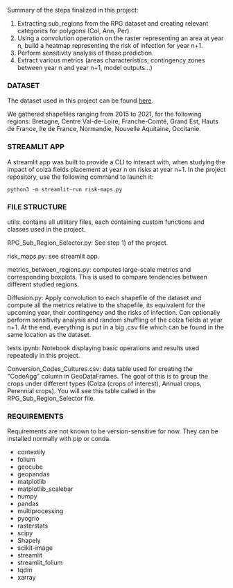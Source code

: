 Summary of the steps finalized in this project:
1) Extracting sub_regions from the RPG dataset and creating relevant categories for polygons (Col, Ann, Per).
2) Using a convolution operation on the raster representing an area at year n, build a heatmap representing the risk of infection for year n+1.
3) Perform sensitivity analysis of these prediction.
4) Extract various metrics (areas characteristics, contingency zones between year n and year n+1, model outputs...)

### DATASET
The dataset used in this project can be found [here](https://geoservices.ign.fr/rpg).

We gathered shapefiles ranging from 2015 to 2021, for the following regions: Bretagne, Centre Val-de-Loire, Franche-Comté, Grand Est, Hauts de France, Ile de France, Normandie, Nouvelle Aquitaine, Occitanie.

### STREAMLIT APP
A streamlit app was built to provide a CLI to interact with, when studying the impact of colza fields placement at year n on risks at year n+1.
In the project repository, use the following command to launch it:
```
python3 -m streamlit-run risk-maps.py
```
### FILE STRUCTURE
utils: contains all utilitary files, each containing custom functions and classes used in the project.

RPG_Sub_Region_Selector.py: See step 1) of the project.

risk_maps.py: see streamlit app.

metrics_between_regions.py: computes large-scale metrics and corresponding boxplots. This is used to compare tendencies between different studied regions.

Diffusion.py: Apply convolution to each shapefile of the dataset and compute all the metrics relative to the shapefile, its equivalent for the upcoming year, their contingency and the risks of infection. 
Can optionally perform sensitivity analysis and random shuffling of the colza fields at year n+1. At the end, everything is put in a big .csv file which can be found in the same location as the dataset. 

tests.ipynb: Notebook displaying basic operations and results used repeatedly in this project.

Conversion_Codes_Cultures.csv: data table used for creating the "CodeAgg" column in GeoDataFrames. The goal of this is to group the crops under different types (Colza (crops of interest), Annual crops, Perennial crops). You will see this table called in the RPG_Sub_Region_Selector file.

### REQUIREMENTS
Requirements are not known to be version-sensitive for now. They can be installed normally with pip or conda.

+ contextily
+ folium
+ geocube
+ geopandas
+ matplotlib
+ matplotlib_scalebar
+ numpy
+ pandas
+ multiprocessing
+ pyogrio
+ rasterstats
+ scipy
+ Shapely
+ scikit-image
+ streamlit
+ streamlit_folium
+ tqdm
+ xarray

